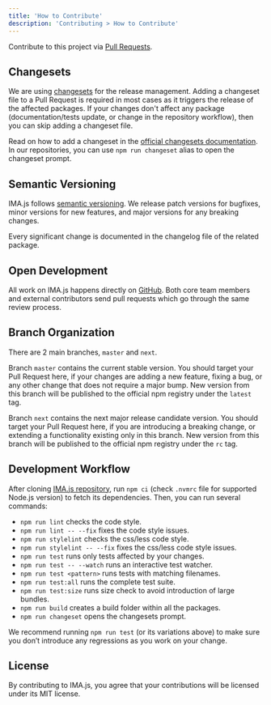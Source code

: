 ```yaml
---
title: 'How to Contribute'
description: 'Contributing > How to Contribute'
---
```


Contribute to this project via [Pull Requests](https://github.com/seznam/ima/pulls).

## Changesets

We are using [changesets](https://github.com/changesets/changesets) for the release management. Adding a changeset file to a Pull Request is required in most cases as it triggers the release of the affected packages. If your changes don't affect any package (documentation/tests update, or change in the repository workflow), then you can skip adding a changeset file.

Read on how to add a changeset in the [official changesets documentation](https://github.com/changesets/changesets/blob/main/docs/adding-a-changeset.md). In our repositories, you can use `npm run changeset` alias to open the changeset prompt.

## Semantic Versioning

IMA.js follows [semantic versioning](https://semver.org). We release patch versions for bugfixes, minor versions for new features, and major versions for any breaking changes.

Every significant change is documented in the changelog file of the related package.

## Open Development

All work on IMA.js happens directly on [GitHub](https://github.com/seznam/ima). Both core team members and external contributors send pull requests which go through the same review process.

## Branch Organization

There are 2 main branches, `master` and `next`.

Branch `master` contains the current stable version. You should target your Pull Request here, if your changes are adding a new feature, fixing a bug, or any other change that does not require a major bump. New version from this branch will be published to the official npm registry under the `latest` tag.

Branch `next` contains the next major release candidate version. You should target your Pull Request here, if you are introducing a breaking change, or extending a functionality existing only in this branch. New version from this branch will be published to the official npm registry under the `rc` tag.

## Development Workflow

After cloning [IMA.js repository](https://github.com/seznam/ima), run `npm ci` (check `.nvmrc` file for supported Node.js version) to fetch its dependencies. Then, you can run several commands:
- `npm run lint` checks the code style.
- `npm run lint -- --fix` fixes the code style issues.
- `npm run stylelint` checks the css/less code style.
- `npm run stylelint -- --fix` fixes the css/less code style issues.
- `npm run test` runs only tests affected by your changes.
- `npm run test -- --watch` runs an interactive test watcher.
- `npm run test <pattern>` runs tests with matching filenames.
- `npm run test:all` runs the complete test suite.
- `npm run test:size` runs size check to avoid introduction of large bundles.
- `npm run build` creates a build folder within all the packages.
- `npm run changeset` opens the changesets prompt.

We recommend running `npm run test` (or its variations above) to make sure you don’t introduce any regressions as you work on your change.

## License

By contributing to IMA.js, you agree that your contributions will be licensed under its MIT license.
